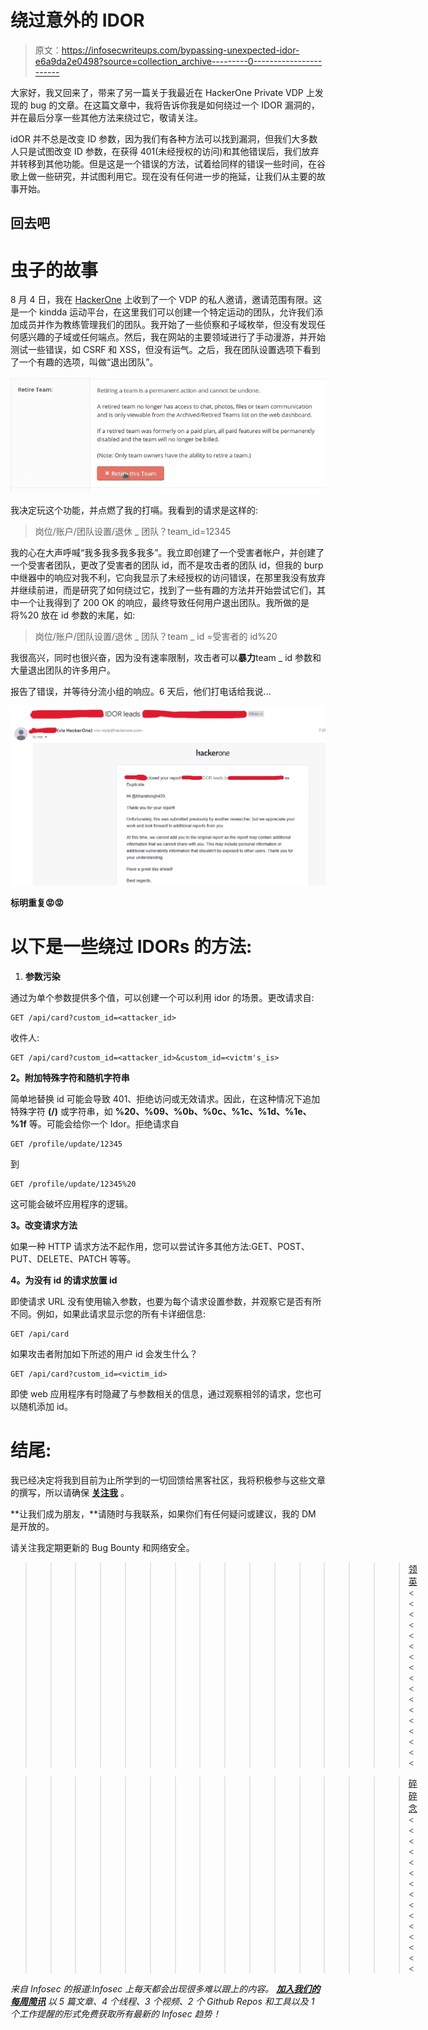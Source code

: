 # 绕过意外的 IDOR

> 原文：<https://infosecwriteups.com/bypassing-unexpected-idor-e6a9da2e0498?source=collection_archive---------0----------------------->

大家好，我又回来了，带来了另一篇关于我最近在 HackerOne Private VDP 上发现的 bug 的文章。在这篇文章中，我将告诉你我是如何绕过一个 IDOR 漏洞的，并在最后分享一些其他方法来绕过它，敬请关注。

idOR 并不总是改变 ID 参数，因为我们有各种方法可以找到漏洞，但我们大多数人只是试图改变 ID 参数，在获得 401(未经授权的访问)和其他错误后，我们放弃并转移到其他功能。但是这是一个错误的方法，试着给同样的错误一些时间，在谷歌上做一些研究，并试图利用它。现在没有任何进一步的拖延，让我们从主要的故事开始。

## 回去吧

# 虫子的故事

8 月 4 日，我在 [HackerOne](https://hackerone.com/) 上收到了一个 VDP 的私人邀请，邀请范围有限。这是一个 kindda 运动平台，在这里我们可以创建一个特定运动的团队，允许我们添加成员并作为教练管理我们的团队。我开始了一些侦察和子域枚举，但没有发现任何感兴趣的子域或任何端点。然后，我在网站的主要领域进行了手动漫游，并开始测试一些错误，如 CSRF 和 XSS，但没有运气。之后，我在团队设置选项下看到了一个有趣的选项，叫做“退出团队”。

![](img/3c0375fab8209a93ad3934bd78e16990.png)

我决定玩这个功能，并点燃了我的打嗝。我看到的请求是这样的:

> 岗位/账户/团队设置/退休 _ 团队？team_id=12345

我的心在大声呼喊“我多我多我多我多”。我立即创建了一个受害者帐户，并创建了一个受害者团队，更改了受害者的团队 id，而不是攻击者的团队 id，但我的 burp 中继器中的响应对我不利，它向我显示了未经授权的访问错误，在那里我没有放弃并继续前进，而是研究了如何绕过它，找到了一些有趣的方法并开始尝试它们，其中一个让我得到了 200 OK 的响应，最终导致任何用户退出团队。我所做的是将%20 放在 id 参数的末尾，如:

> 岗位/账户/团队设置/退休 _ 团队？team _ id =受害者的 id%20

我很高兴，同时也很兴奋，因为没有速率限制，攻击者可以**暴力**team _ id 参数和大量退出团队的许多用户。

报告了错误，并等待分流小组的响应。6 天后，他们打电话给我说…

![](img/292ce93d27e9a4ea14a729ca8de423b2.png)

**标明重复😡😡**

# 以下是一些绕过 IDORs 的方法:

1.  **参数污染**

通过为单个参数提供多个值，可以创建一个可以利用 idor 的场景。更改请求自:

```
GET /api/card?custom_id=<attacker_id>
```

收件人:

```
GET /api/card?custom_id=<attacker_id>&custom_id=<victm's_is>
```

**2。附加特殊字符和随机字符串**

简单地替换 id 可能会导致 401、拒绝访问或无效请求。因此，在这种情况下追加特殊字符 **(/)** 或字符串，如 **%20、%09、%0b、%0c、%1c、%1d、%1e、%1f** 等。可能会给你一个 Idor。拒绝请求自

```
GET /profile/update/12345
```

到

```
GET /profile/update/12345%20
```

这可能会破坏应用程序的逻辑。

**3。改变请求方法**

如果一种 HTTP 请求方法不起作用，您可以尝试许多其他方法:GET、POST、PUT、DELETE、PATCH 等等。

**4。为没有 id 的请求放置 id**

即使请求 URL 没有使用输入参数，也要为每个请求设置参数，并观察它是否有所不同。例如，如果此请求显示您的所有卡详细信息:

```
GET /api/card
```

如果攻击者附加如下所述的用户 id 会发生什么？

```
GET /api/card?custom_id=<victim_id>
```

即使 web 应用程序有时隐藏了与参数相关的信息，通过观察相邻的请求，您也可以随机添加 id。

# 结尾:

我已经决定将我到目前为止所学到的一切回馈给黑客社区，我将积极参与这些文章的撰写，所以请确保 [**关注我**](https://medium.com/@bharatsingh070601) 。

**让我们成为朋友，**请随时与我联系，如果你们有任何疑问或建议，我的 DM 是开放的。

请关注我定期更新的 Bug Bounty 和网络安全。

> > > > > > > > > > > > > > > >[领英](https://www.linkedin.com/in/bharat-s1ngh/)<<<<<<<<<<<<<<<<<

> > > > > > > > > > > > > > > >[碎碎念](https://twitter.com/zingzangoo)<<<<<<<<<<<<<<<

*来自 Infosec 的报道:Infosec 上每天都会出现很多难以跟上的内容。* [***加入我们的每周简讯***](https://weekly.infosecwriteups.com/) *以 5 篇文章、4 个线程、3 个视频、2 个 Github Repos 和工具以及 1 个工作提醒的形式免费获取所有最新的 Infosec 趋势！*